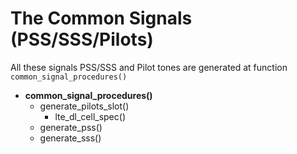 # The Common Signals (PSS/SSS/Pilots)

All these signals PSS/SSS and Pilot tones are generated at function `common_signal_procedures()`

* **common_signal_procedures()**
  * generate_pilots_slot()
    * lte_dl_cell_spec()
  * generate_pss()
  * generate_sss()
